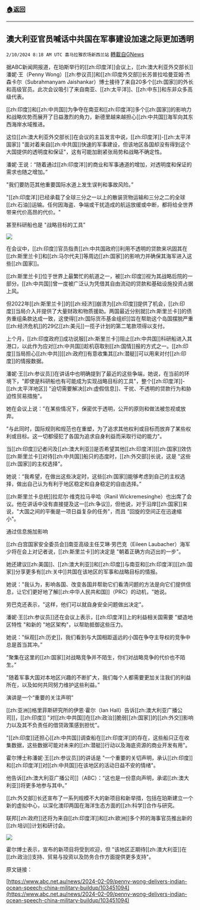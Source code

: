 ###  [:house:返回](README.md)
---


## 澳大利亚官员喊话中共国在军事建设加速之际更加透明
`2/10/2024 8:18 AM UTC 喜马拉雅农场新西兰站` [轉載自GNews](https://gnews.org/articles/2296977)

据ABC新闻网报道，在珀斯举行的[[zh:印度洋]]会议上，[[zh:澳大利亚外交部长]]潘妮·王（Penny Wong）[[zh:参议员]]和[[zh:印度外交部]]长苏普拉哈曼亚姆·杰森卡尔（Subrahmanyam Jaishankar）博士接待了来自20多个[[zh:国家]]的外长和高级官员。此次会议吸引了来自南亚、[[zh:太平洋]]、[[zh:中东]]和东非众多高级代表。

[[zh:印度]]和[[zh:中共国]]为争夺在南亚和[[zh:印度洋]]多个[[zh:国家]]的影响力和战略优势而展开了日益激烈的角力，新德里越来越担心[[zh:中共国]]海军向其东西海岸水域推进。

这位[[zh:澳大利亚外交部长]]在会议的主旨发言中说，[[zh:印度洋]]-[[zh:太平洋国家]] "面对着来自[[zh:中共国]]快速的军事建设，但该地区各国却没有得到这个大国提供的透明度和保证"，这有可能加剧紧张局势和战略不确定性。

潘妮·王说：“随着通过[[zh:印度洋]]的商业和军事通道的增加，对透明度和保证的需求也随之增加。”

"我们要防范其他重要国际水道上发生误判和事故风险。”

"[[zh:印度洋]]已经承载了全球三分之一以上的散装货物运输和三分之二的全球[[zh:石油]]运输。任何因海盗、争端或干扰造成的航运放缓或中断，都将给全世界带来代价高昂的代价。"

甚至科研船也是 "战略目标的工具”


![](ipfs://QmVmXMXsmk6LXUjfhX2TF6BPahCA4TQPii3PKnViB9eobz?.png)


在会议中，[[zh:印度]]官员指责[[zh:中共国政府]]利用不透明的贷款来巩固其在[[zh:斯里兰卡]]和[[zh:马尔代夫]]等周边[[zh:国家]]的影响力并确保其海军进入这些[[zh:国家]]。

[[zh:斯里兰卡]]位于世界上最繁忙的航道之一，被[[zh:印度]]视为其战略后院的一部分。[[zh:中共国]]曾一度被广泛认为凭借其自由流动的贷款和基础设施投资占据上风。

但2022年[[zh:斯里兰卡]]的[[zh:经济]]崩溃为[[zh:印度]]提供了机会，[[zh:印度]]当局介入并提供了大量财政和物质援助。两国最近分别就[[zh:斯里兰卡]]的债务重组条款达成一致，这使得[[zh:国际货币基金组织]]旨在帮助这个岛国摆脱严重[[zh:经济危机]]的29亿[[zh:美元]]一揽子计划的第二笔款项得以支付。

上个月，[[zh:印度政府]]成功说服[[zh:斯里兰卡]]阻止[[zh:中共国]]科研船进入其港口，以此作为应对[[zh:中共国]]趁机窃取别[[zh:国情]]报的方式之一。[[zh:印度]]当局担心[[zh:中共]][[zh:政府]]有意收集其[[zh:潜艇]]可以用来对付[[zh:印度]]的情报数据。

潘妮·王[[zh:参议员]]在讲话中也明确提到了最近的这些争端，她说，在当前的环境下，"即使是科研船也有可能成为实现战略目标的工具"，整个[[zh:印度洋]]-[[zh:太平洋地区]] "迫切需要解决[[zh:虚假信息]]、干扰、不透明的贷款行为和胁迫性贸易措施"。

她在会议上说："在某些情况下，保密优于透明，公开的原则和做法被忽视或放弃。

"与此同时，国际规则和规范也在重塑，为了追求其他权利或目标而放弃了某些权利或目标。这一切都侵犯了各国为追求自身利益而采取行动的能力"。

当[[zh:印度]]记者问及[[zh:澳大利亚]]是否希望其他[[zh:印度洋]][[zh:国家]]效仿[[zh:斯里兰卡]]对待[[zh:中共国]]船只的态度时，[[zh:外交部]]长说，这是 "这些[[zh:国家]]的主权选择"。

她说：“我希望，在做出这些决定时，这些[[zh:国家]]能够考虑到自己的主权选择，做出自己认为有利于地区稳定和自身稳定的自由选择。”

[[zh:斯里兰卡总统]]拉尼尔·维克拉马辛哈（Ranil Wickremesinghe）也出席了会议。他在讲话中没有直接提及这一[[zh:争议]]，但他说，对于沿岸[[zh:国家]]来说，"大国之间的平衡是一项日益复杂的任务"，而且 "回旋的空间正在迅速缩小"。

通过信息施加影响

[[zh:白宫国家安全委员会]]南亚高级主任艾琳·劳巴克（Eileen Laubacher）海军少将在会上对记者说，[[zh:斯里兰卡]]的决定是 "朝着正确方向迈出的一步"。

她还建议[[zh:美国]]、[[zh:澳大利亚]]和[[zh:印度]]与南亚和[[zh:印度洋]][[zh:国家]]分享更多有[[zh:关中]]共国在该地区的军事和战略目标的情报。

她说："我认为，影响各国、改变各国并帮助它们看清问题的方法是向它们提供信息，让它们更好地了解[[zh:中华人民共和国]]（PRC）的动机，"她说。

劳巴克还表示，"这样，他们可以就自身安全问题做出决定"。

潘妮·王[[zh:参议员]]还在会议上表示，[[zh:印度洋]]上的利益相关国需要 "塑造地区特性 "和新的 "地区架构"，以帮助抵御这些压力。

她说："纵观[[zh:历史]]，我们看到与大国相距遥远的小国在争夺主导权的竞争中总是首当其冲。”

"聚集在这里的[[zh:国家]]对战略竞争并不陌生，你们对战略竞争的代价也不陌生。”

"随着军事大国对本地区兴趣的不断扩大，我们每个人都需要更加关注我们的利益所在，以及如何共同努力维护这些利益。”

演讲是一个“重要的关注声明”

[[zh:亚洲]]格里菲斯研究所的伊恩·霍尔（Ian Hall）告诉[[zh:澳大利亚广播公司]]，[[zh:印度]] "对[[zh:中共国]]在[[zh:政治]]脆弱[[zh:国家]]的[[zh:外交]]影响力以及其不负责任的借贷政策感到担忧"。

"[[zh:印度]]还担心[[zh:中共国]]调查船在[[zh:印度洋]]的存在，这些船只正在收集数据，这些数据可能对未来的[[zh:潜艇]]行动以及海底资源的商业开发有用"。

霍尔博士称潘妮·王[[zh:参议员]]的讲话是 "一个重要的关切声明，承认[[zh:印度]]和[[zh:印度洋]]对[[zh:中共国]]在该地区的活动日益不安的情绪"。

他告诉[[zh:澳大利亚广播公司]]（ABC）：“这也是一份意向声明，承诺[[zh:澳大利亚]]将更多地参与其中。”

[[zh:外交部]]长还宣布了一系列规模不大的新项目和新举措，包括在珀斯建立一个新的虚拟中心，以深化澳印两国在海洋生态方面的[[zh:科学]]合作与研究。

联邦[[zh:政府]]还将为来自[[zh:印度洋]]和[[zh:欧洲]]多个邦的海事官员推出新的[[zh:培训]]计划和研讨会。

![](ipfs://QmTpMSCpL7us9tCSndznbmQb5H1WosgKYZXeKxQgbzXVm6?.png)

霍尔博士表示，宣布的新项目将受到欢迎，但 "该地区正期待[[zh:澳大利亚]]在[[zh:政治]]支持、贸易与投资以及防务合作方面提供更多支持"。

原文链接：

[https://www.abc.net.au/news/2024-02-09/penny-wong-delivers-indian-ocean-speech-china-military-buildup/103451094](https://www.abc.net.au/news/2024-02-09/penny-wong-delivers-indian-ocean-speech-china-military-buildup/103451094)




